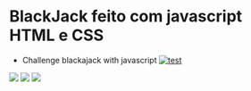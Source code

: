 # BlackJack feito com javascript HTML e CSS
* Challenge blackajack with javascript
[![test](https://github.com/Nklya/test-actions/workflows/test/badge.svg)](https://github.com/Nklya/test-actions/actions?query=workflow%3Atest)
<img src="https://img.shields.io/badge/HTML-239120?style=for-the-badge&logo=html5&logoColor=white" />
<img src="https://img.shields.io/badge/JavaScript-323330?style=for-the-badge&logo=javascript&logoColor=F7DF1E" />
<img src="https://img.shields.io/badge/CSS3-1572B6?style=for-the-badge&logo=css3&logoColor=white" />


